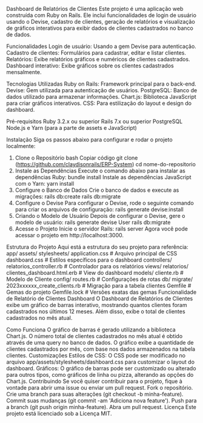 Dashboard de Relatórios de Clientes
  Este projeto é uma aplicação web construída com Ruby on Rails. Ele inclui funcionalidades de login de usuário usando o Devise, cadastro de clientes, geração de relatórios e              visualização de gráficos interativos para exibir dados de clientes cadastrados no banco de dados.

Funcionalidades
  Login de usuário: Usando a gem Devise para autenticação.
  Cadastro de clientes: Formulários para cadastrar, editar e listar clientes.
  Relatórios: Exibe relatórios gráficos e numéricos de clientes cadastrados.
  Dashboard interativo: Exibe gráficos sobre os clientes cadastrados mensalmente.
  
Tecnologias Utilizadas
  Ruby on Rails: Framework principal para o back-end.
  Devise: Gem utilizada para autenticação de usuários.
  PostgreSQL: Banco de dados utilizado para armazenar informações.
  Chart.js: Biblioteca JavaScript para criar gráficos interativos.
  CSS: Para estilização do layout e design do dashboard.
  
Pré-requisitos
  Ruby 3.2.x ou superior
  Rails 7.x ou superior
  PostgreSQL
  Node.js e Yarn (para a parte de assets e JavaScript)
  
Instalação
  Siga os passos abaixo para configurar e rodar o projeto localmente:

1. Clone o Repositório
  bash
  Copiar código
  git clone (https://github.com/claydisonrails/ERP-System)
  cd nome-do-repositorio
2. Instale as Dependências
  Execute o comando abaixo para instalar as dependências Ruby:
    bundle install
  Instale as dependências JavaScript com o Yarn:
    yarn install
3. Configure o Banco de Dados
  Crie o banco de dados e execute as migrações:
    rails db:create
    rails db:migrate
4. Configure o Devise
  Para configurar o Devise, rode o seguinte comando para criar os arquivos de configuração:
    rails generate devise:install
5. Criando o Modelo de Usuário
    Depois de configurar o Devise, gere o modelo de usuário:
      rails generate devise User
      rails db:migrate
6. Acesse o Projeto
  Inicie o servidor Rails:
   rails server
  Agora você pode acessar o projeto em http://localhost:3000.

Estrutura do Projeto
  Aqui está a estrutura do seu projeto para referência:
app/
  assets/
    stylesheets/
      application.css        # Arquivo principal de CSS
      dashboard.css          # Estilos específicos para o dashboard
  controllers/
    relatorios_controller.rb # Controlador para os relatórios
  views/
    relatorios/
      clientes_dashboard.html.erb # View do dashboard
  models/
    cliente.rb               # Modelo de Cliente
config/
  routes.rb                 # Configurações de rotas
db/
  migrate/
    2023xxxxxx_create_clients.rb # Migração para a tabela clientes
Gemfile                      # Gemas do projeto
Gemfile.lock                 # Versões exatas das gemas
Funcionalidade de Relatório de Clientes
Dashboard
O Dashboard de Relatórios de Clientes exibe um gráfico de barras interativo, mostrando quantos clientes foram cadastrados nos últimos 12 meses. Além disso, exibe o total de clientes cadastrados no mês atual.

Como Funciona
  O gráfico de barras é gerado utilizando a biblioteca Chart.js.
  O número total de clientes cadastrados no mês atual é obtido através de uma query no banco de dados.
  O gráfico exibe a quantidade de clientes cadastrados por mês, com base nos dados armazenados na tabela clientes.
Customizações
  Estilos de CSS: O CSS pode ser modificado no arquivo app/assets/stylesheets/dashboard.css para customizar o layout do dashboard.
  Gráficos: O gráfico de barras pode ser customizado ou alterado para outros tipos, como gráficos de linha ou pizza, alterando as opções do Chart.js.
Contribuindo
  Se você quiser contribuir para o projeto, fique à vontade para abrir uma issue ou enviar um pull request.
    Fork o repositório.
    Crie uma branch para suas alterações (git checkout -b minha-feature).
    Commit suas mudanças (git commit -am 'Adiciona nova feature').
    Push para a branch (git push origin minha-feature).
    Abra um pull request.
Licença
Este projeto está licenciado sob a Licença MIT.
